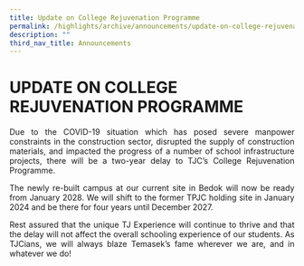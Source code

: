 ```yaml
---
title: Update on College Rejuvenation Programme
permalink: /highlights/archive/announcements/update-on-college-rejuvenation-programme/
description: ""
third_nav_title: Announcements
---
```

# UPDATE ON COLLEGE REJUVENATION PROGRAMME

<p style="text-align: justify;">Due to the COVID-19 situation which has posed severe manpower constraints in the construction sector, disrupted the supply of construction materials, and impacted the progress of a number of school infrastructure projects, there will be a two-year delay to TJC’s College Rejuvenation Programme.</p>

<p style="text-align: justify;">The newly re-built campus at our current site in Bedok will now be ready from January 2028. We will shift to the former TPJC holding site in January 2024 and be there for four years until December 2027.</p> 

<p style="text-align: justify;">Rest assured that the unique TJ Experience will continue to thrive and that the delay will not affect the overall schooling experience of our students. As TJCians, we will always blaze Temasek’s fame wherever we are, and in whatever we do!</p>